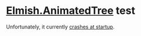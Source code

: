# [Elmish.AnimatedTree](https://github.com/Zaid-Ajaj/Elmish.AnimatedTree) test

Unfortunately, it currently [crashes at startup](https://github.com/Zaid-Ajaj/Elmish.AnimatedTree/issues/22).
